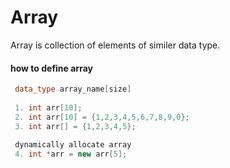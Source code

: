 # Array

Array is collection of elements of similer data type.

#### how to define array
```cpp
 data_type array_name[size]
 
 1. int arr[10];
 2. int arr[10] = {1,2,3,4,5,6,7,8,9,0};
 3. int arr[] = {1,2,3,4,5};
 
 dynamically allocate array
 4. int *arr = new arr[5];
 ```
